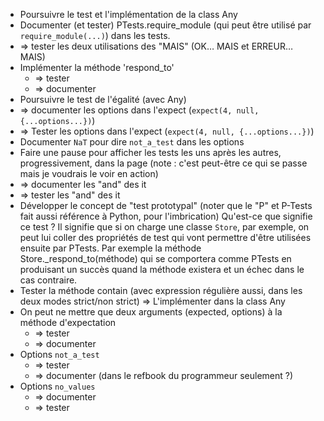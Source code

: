 * Poursuivre le test et l'implémentation de la class Any
* Documenter (et tester) PTests.require_module (qui peut être utilisé par `require_module(...)`) dans les tests.
* => tester les deux utilisations des "MAIS" (OK… MAIS et ERREUR… MAIS)
* Implémenter la méthode 'respond_to'
  * => tester
  * => documenter
* Poursuivre le test de l'égalité (avec Any)
* => documenter les options dans l'expect (`expect(4, null, {...options...})`)
* => Tester les options dans l'expect (`expect(4, null, {...options...})`)
* Documenter `NaT` pour dire `not_a_test` dans les options
* Faire une pause pour afficher les tests les uns après les autres, progressivement, dans la page (note : c'est peut-être ce qui se passe mais je voudrais le voir en action)
* => documenter les "and" des it
* => tester les "and" des it
* Développer le concept de "test prototypal" (noter que le "P" et P-Tests fait aussi référence à Python, pour l'imbrication)
  Qu'est-ce que signifie ce test ? Il signifie que si on charge une classe `Store`, par exemple, on peut lui coller des propriétés de test qui vont permettre d'être utilisées ensuite par PTests.
  Par exemple la méthode Store._respond_to(méthode) qui se comportera comme PTests en produisant un succès quand la méthode existera et un échec dans le cas contraire.
* Tester la méthode contain (avec expression régulière aussi, dans les deux modes strict/non strict)
  => L'implémenter dans la class Any
* On peut ne mettre que deux arguments (expected, options) à la méthode d'expectation
  * => tester
  * => documenter
* Options `not_a_test`
  * => tester
  * => documenter (dans le refbook du programmeur seulement ?)
* Options `no_values`
  * => documenter
  * => tester
